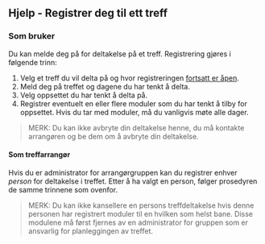 ﻿## Hjelp - Registrer deg til ett treff

### Som bruker
Du kan melde deg på for deltakelse på et treff.
Registrering gjøres i følgende trinn:
1. Velg et treff du vil delta på og hvor registreringen <u>fortsatt er åpen</u>.
2. Meld deg på treffet og dagene du har tenkt å delta.
3. Velg oppsettet du har tenkt å delta på.
4. Registrer eventuelt en eller flere moduler som du har tenkt å tilby for oppsettet.
Hvis du tar med moduler, må du vanligvis møte alle dager.


> MERK: Du kan ikke avbryte din deltakelse henne, du må kontakte arrangøren og be dem om å avbryte din deltakelse.

#### Som treffarrangør
Hvis du er administrator for arrangørgruppen kan du
registrer enhver *person* for deltakelse i treffet.
Etter å ha valgt en person, følger prosedyren de samme trinnene som ovenfor.

> MERK: Du kan ikke kansellere en persons treffdeltakelse hvis denne personen har registrert moduler til en hvilken som helst bane.
> Disse modulene må først fjernes av en administrator for gruppen som er ansvarlig for planleggingen av treffet.